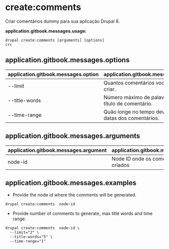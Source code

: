 # create:comments
Criar comentários dummy para sua aplicação Drupal 8.

**application.gitbook.messages.usage:**
```
drupal create:comments [arguments] [options]
crc
```

## application.gitbook.messages.options
application.gitbook.messages.option | application.gitbook.messages.details
-------|-------------
--limit | Quantos comentários você gostaria de criar.
--title-words | Número máximo de palavras em um título de comentário.
--time-range | Quão longe no tempo devem ser as datas dos comentários.

## application.gitbook.messages.arguments
application.gitbook.messages.argument | application.gitbook.messages.details
---------|-------------
node-id | Node ID onde os comentários serão criados

## application.gitbook.messages.examples
* Provide the node id where the comments will be generated.
```
drupal create:comments  node-id
```
* Provide number of comments to generate, max title words and time range.
```
drupal create:comments  node-id \
  --limit="2" \
  --title-words="5" \
  --time-range="1"
```
